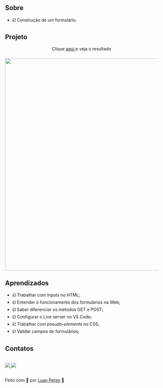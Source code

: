 ## Sobre
- ☑️ Construção de um formulário.

## Projeto

<p align="center"> Clique <a href="https://oluanperes.github.io/explorer-rocketseat/stage-03/projeto-04/index.html" target="_blank">aqui </a>e veja o resultado</p>
<h3 align="center">
  <img width="700px" src="https://i.imgur.com/jaBgNTR.gif">
</h3>

## Aprendizados

- ☑️  Trabalhar com inputs no HTML;
- ☑️  Entender o funcionamento dos formulários na Web;
- ☑️  Saber diferenciar os métodos GET e POST;
- ☑️  Configurar o Live server no VS Code;
- ☑️  Trabalhar com *pseudo-elements* no CSS;
- ☑️  Validar campos de formulários;

## Contatos

<div>
  <br>
  <a href="https://www.linkedin.com/in/oluanperes/" target="_blank">
    <img src="https://img.shields.io/badge/-LinkedIn-%230077B5?style=for-the-badge&logo=linkedin&logoColor=white" target="_blank">
  </a>
  <a href = "mailto:oluanperes@gmail.com">
    <img src="https://img.shields.io/badge/-Gmail-%23333?style=for-the-badge&logo=gmail&logoColor=white" target="_blank">
  </a>
</div>

##

Feito com 💜 por [Luan Peres](https://github.com/oluanperes) 👋